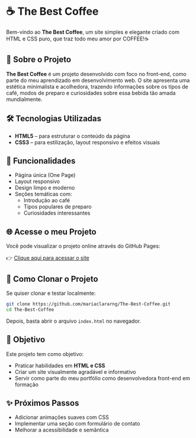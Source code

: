 # ☕ The Best Coffee

Bem-vindo ao **The Best Coffee**, um site simples e elegante criado com HTML e CSS puro, que traz todo meu amor por COFFEE!☕

## 🔎 Sobre o Projeto

**The Best Coffee** é um projeto desenvolvido com foco no front-end, como parte do meu aprendizado em desenvolvimento web. O site apresenta uma estética minimalista e acolhedora, trazendo informações sobre os tipos de café, modos de preparo e curiosidades sobre essa bebida tão amada mundialmente.

## 🛠️ Tecnologias Utilizadas

- **HTML5** – para estruturar o conteúdo da página
- **CSS3** – para estilização, layout responsivo e efeitos visuais

## 📌 Funcionalidades

- Página única (One Page)
- Layout responsivo
- Design limpo e moderno
- Seções temáticas com:
  - Introdução ao café
  - Tipos populares de preparo
  - Curiosidades interessantes

## 🌐 Acesse o meu Projeto

Você pode visualizar o projeto online através do GitHub Pages:

👉 [Clique aqui para acessar o site](https://mariaclararng.github.io/The-Best-Coffee/)

## 📁 Como Clonar o Projeto

Se quiser clonar e testar localmente:

```bash
git clone https://github.com/mariaclararng/The-Best-Coffee.git
cd The-Best-Coffee
```

Depois, basta abrir o arquivo `index.html` no navegador.

## 🎯 Objetivo

Este projeto tem como objetivo:

- Praticar habilidades em **HTML e CSS**
- Criar um site visualmente agradável e informativo
- Servir como parte do meu portfólio como desenvolvedora front-end em formação

## ✨ Próximos Passos

- Adicionar animações suaves com CSS
- Implementar uma seção com formulário de contato
- Melhorar a acessibilidade e semântica
